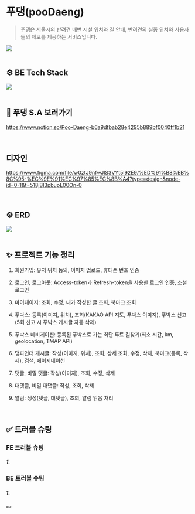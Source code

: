 # 푸댕(pooDaeng)

> 푸댕은 서울시의 반려견 배변 시설 위치와 길 안내, 반려견의 실종 위치와 사용자들의 제보를 제공하는 서비스입니다.

<div style="display: flex">
<img src="https://i.ibb.co/pr223TM/pooDaeng.png">
</div>
<br>

## ⚙️ BE Tech Stack

<div style="display: flex">
  <img src="https://img.shields.io/badge/node.js-339933?style=for-the-badge&logo=Node.js&logoColor=white">
</div>

<br>

## 📒 푸댕 S.A 보러가기

https://www.notion.so/Poo-Daeng-b6a9dfbab28e4295b889bf0040ff1b21

<br>

## 디자인

https://www.figma.com/file/w0ztJ9nfwJlS3VYt5l92E9/%ED%91%B8%EB%8C%95-%EC%9E%91%EC%97%85%EC%8B%A4?type=design&node-id=0-1&t=518jBI3pbupL00On-0

<br>

## ⚙️ ERD

<div style="display: flex">
<img src="https://i.ibb.co/Dp3wVSg/poo-Daeng-ERD.png">
</div>

<br>

## ✨ 프로젝트 기능 정리

1. 회원가입: 유저 위치 동의, 이미지 업로드, 휴대폰 번호 인증

2. 로그인, 로그아웃: Access-token과 Refresh-token을 사용한 로그인 인증, 소셜 로그인

3. 마이페이지: 조회, 수정, 내가 작성한 글 조회, 북마크 조회

4. 푸박스: 등록(이미지, 위치), 조회(KAKAO API 지도, 푸박스 이미지), 푸박스 신고(5회 신고 시 푸박스 게시글 자동 삭제)

5. 푸박스 네비게이션: 등록된 푸박스로 가는 최단 루트 길찾기(최소 시간, km, geolocation, TMAP API)

6. 댕파인더 게시글: 작성(이미지, 위치), 조회, 상세 조회, 수정, 삭제, 북마크(등록, 삭제), 검색, 페이지네이션

7. 댓글, 비밀 댓글: 작성(이미지), 조회, 수정, 삭제

8. 대댓글, 비밀 대댓글: 작성, 조회, 삭제

9. 알림: 생성(댓글, 대댓글), 조회, 알림 읽음 처리

<br>

## ✅ 트러블 슈팅

### FE 트러블 슈팅

##### 1.

### BE 트러블 슈팅

##### 1.

```
=>
```
